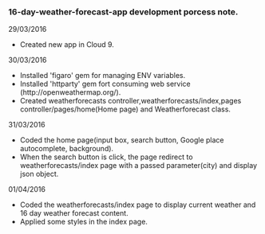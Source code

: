 <h3>16-day-weather-forecast-app development porcess note.</h3>

<p>29/03/2016</p>
<ul>
    <li>Created new app in Cloud 9.</li>
</ul>
<p>30/03/2016</p>
<ul>
    <li>Installed 'figaro' gem for managing ENV variables.</li>
    <li>Installed 'httparty' gem fort consuming web service (http://openweathermap.org/).</li>
    <li>Created weatherforecasts controller,weatherforecasts/index,pages controller/pages/home(Home page) and Weatherforecast class.</li>
</ul>
<p>31/03/2016</p>
<ul>
    <li>Coded the home page(input box, search button, Google place autocomplete, background).</li>
    <li>When the search button is click, 
    the page redirect to weatherforecasts/index page with a passed parameter(city) and display json object.</li>
</ul>
<p>01/04/2016</p>
<ul>
    <li>Coded the weatherforecasts/index page to display current weather and 16 day weather forecast content.</li>
    <li>Applied some styles in the index page.</li>
</ul>